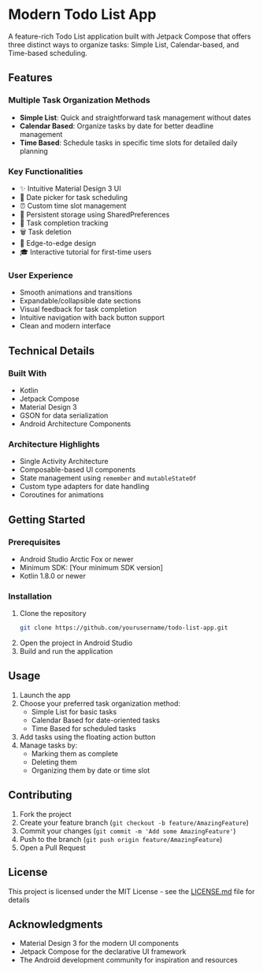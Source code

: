 # Modern Todo List App

A feature-rich Todo List application built with Jetpack Compose that offers three distinct ways to organize tasks: Simple List, Calendar-based, and Time-based scheduling.

## Features

### Multiple Task Organization Methods
- **Simple List**: Quick and straightforward task management without dates
- **Calendar Based**: Organize tasks by date for better deadline management
- **Time Based**: Schedule tasks in specific time slots for detailed daily planning

### Key Functionalities
- ✨ Intuitive Material Design 3 UI
- 📅 Date picker for task scheduling
- ⏰ Custom time slot management
- 💾 Persistent storage using SharedPreferences
- 🎯 Task completion tracking
- 🗑️ Task deletion
- 📱 Edge-to-edge design
- 🎓 Interactive tutorial for first-time users

### User Experience
- Smooth animations and transitions
- Expandable/collapsible date sections
- Visual feedback for task completion
- Intuitive navigation with back button support
- Clean and modern interface

## Technical Details

### Built With
- Kotlin
- Jetpack Compose
- Material Design 3
- GSON for data serialization
- Android Architecture Components

### Architecture Highlights
- Single Activity Architecture
- Composable-based UI components
- State management using `remember` and `mutableStateOf`
- Custom type adapters for date handling
- Coroutines for animations

## Getting Started

### Prerequisites
- Android Studio Arctic Fox or newer
- Minimum SDK: [Your minimum SDK version]
- Kotlin 1.8.0 or newer

### Installation
1. Clone the repository
   ```bash
   git clone https://github.com/yourusername/todo-list-app.git
   ```
2. Open the project in Android Studio
3. Build and run the application

## Usage

1. Launch the app
2. Choose your preferred task organization method:
   - Simple List for basic tasks
   - Calendar Based for date-oriented tasks
   - Time Based for scheduled tasks
3. Add tasks using the floating action button
4. Manage tasks by:
   - Marking them as complete
   - Deleting them
   - Organizing them by date or time slot

## Contributing

1. Fork the project
2. Create your feature branch (`git checkout -b feature/AmazingFeature`)
3. Commit your changes (`git commit -m 'Add some AmazingFeature'`)
4. Push to the branch (`git push origin feature/AmazingFeature`)
5. Open a Pull Request

## License

This project is licensed under the MIT License - see the [LICENSE.md](LICENSE.md) file for details

## Acknowledgments

- Material Design 3 for the modern UI components
- Jetpack Compose for the declarative UI framework
- The Android development community for inspiration and resources 